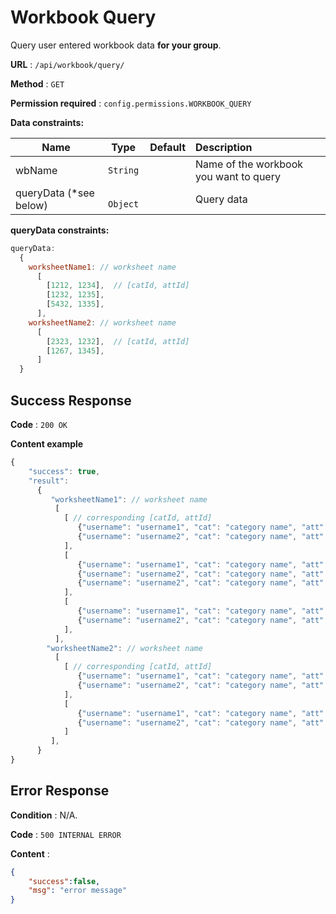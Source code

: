 # Workbook Query

Query user entered workbook data **for your group**.

**URL** : `/api/workbook/query/`

**Method** : `GET`

**Permission required** : ```config.permissions.WORKBOOK_QUERY```

**Data constraints:**

| Name        |Type           | Default  | Description |
| ----------- |:-------------:| :--------: | :---------- |
| wbName | `String`       |     | Name of the workbook you want to query |
| queryData (*see below) | ` Object`   |     | Query data |

**queryData constraints:**

```javascript
queryData:
  {
    worksheetName1: // worksheet name
      [
        [1212, 1234],  // [catId, attId]
        [1232, 1235],
        [5432, 1335],
      ],
    worksheetName2: // worksheet name
      [
        [2323, 1232],  // [catId, attId]
        [1267, 1345],
      ]
  }
```
			

## Success Response

**Code** : `200 OK`

**Content example**

```javascript
{
    "success": true,
    "result": 
      {
         "worksheetName1": // worksheet name
          [
            [ // corresponding [catId, attId]
               {"username": "username1", "cat": "category name", "att": "attribute name", "data": "some data"},
               {"username": "username2", "cat": "category name", "att": "attribute name", "data": "some data"},
            ],
            [
               {"username": "username1", "cat": "category name", "att": "attribute name", "data": "some data"},
               {"username": "username2", "cat": "category name", "att": "attribute name", "data": "some data"},
               {"username": "username2", "cat": "category name", "att": "attribute name", "data": "some data"},
            ],
            [ 
               {"username": "username1", "cat": "category name", "att": "attribute name", "data": "some data"},
               {"username": "username2", "cat": "category name", "att": "attribute name", "data": "some data"},
            ],
          ],
        "worksheetName2": // worksheet name
          [
            [ // corresponding [catId, attId]
               {"username": "username1", "cat": "category name", "att": "attribute name", "data": "some data"},
               {"username": "username2", "cat": "category name", "att": "attribute name", "data": "some data"},
            ],
            [
               {"username": "username1", "cat": "category name", "att": "attribute name", "data": "some data"},
               {"username": "username2", "cat": "category name", "att": "attribute name", "data": "some data"},
            ]
         ],
      }
}
```

## Error Response

**Condition** : N/A.

**Code** : `500 INTERNAL ERROR`

**Content** :

```json
{
    "success":false,
    "msg": "error message"
}
```
